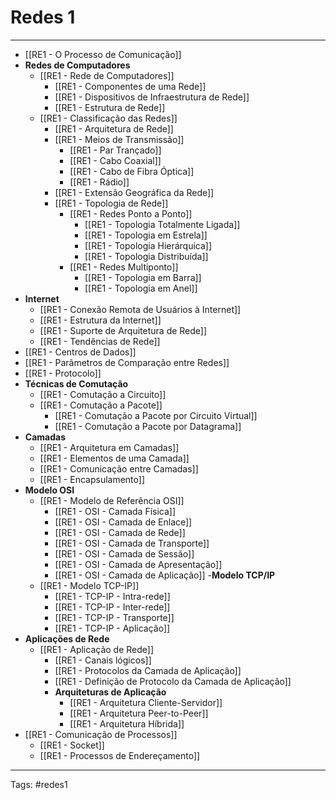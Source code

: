 # Redes 1
---

- [[RE1 - O Processo de Comunicação]]
- **Redes de Computadores**
	- [[RE1 - Rede de Computadores]]
		- [[RE1 - Componentes de uma Rede]]
		- [[RE1 - Dispositivos de Infraestrutura de Rede]]
		- [[RE1 - Estrutura de Rede]]
	- [[RE1 - Classificação das Redes]]
		- [[RE1 - Arquitetura de Rede]]
		- [[RE1  - Meios de Transmissão]]
			- [[RE1 - Par Trançado]]
			- [[RE1 - Cabo Coaxial]]
			- [[RE1 - Cabo de Fibra Óptica]]
			- [[RE1 - Rádio]]
		- [[RE1 - Extensão Geográfica da Rede]]
		- [[RE1 - Topologia de Rede]]
			- [[RE1 - Redes Ponto a Ponto]]
				- [[RE1 - Topologia Totalmente Ligada]]
				- [[RE1 - Topologia em Estrela]]
				- [[RE1 - Topologia Hierárquica]]
				- [[RE1 - Topologia Distribuída]]
			- [[RE1 - Redes Multiponto]]
				- [[RE1 - Topologia em Barra]]
				- [[RE1 - Topologia em Anel]]
- **Internet**
	- [[RE1 - Conexão Remota de Usuários à Internet]]
	- [[RE1 - Estrutura da Internet]]
	- [[RE1 - Suporte de Arquitetura de Rede]]
	- [[RE1 - Tendências de Rede]]
- [[RE1 - Centros de Dados]]
- [[RE1 - Parâmetros de Comparação entre Redes]]
- [[RE1 - Protocolo]]
- **Técnicas de Comutação**
	- [[RE1 - Comutação a Circuito]]
	- [[RE1 - Comutação a Pacote]]
		- [[RE1 - Comutação a Pacote por Circuito Virtual]]
		- [[RE1 - Comutação a Pacote por Datagrama]]
- **Camadas**
	- [[RE1 - Arquitetura em Camadas]]
	- [[RE1 - Elementos de uma Camada]]
	- [[RE1 - Comunicação entre Camadas]]
	- [[RE1 - Encapsulamento]]
- **Modelo OSI**
	- [[RE1 - Modelo de Referência OSI]]
		- [[RE1 - OSI - Camada Física]]
		- [[RE1 - OSI - Camada de Enlace]]
		- [[RE1 - OSI - Camada de Rede]]
		- [[RE1 - OSI - Camada de Transporte]]
		- [[RE1 - OSI - Camada de Sessão]]
		- [[RE1 - OSI - Camada de Apresentação]]
		- [[RE1 - OSI - Camada de Aplicação]]
-**Modelo TCP/IP**
	- [[RE1 - Modelo TCP-IP]]
		- [[RE1 - TCP-IP - Intra-rede]]
		- [[RE1 - TCP-IP - Inter-rede]]
		- [[RE1 - TCP-IP - Transporte]]
		- [[RE1 - TCP-IP - Aplicação]]
- **Aplicações de Rede**
	- [[RE1 - Aplicação de Rede]]
		- [[RE1 - Canais lógicos]]
		- [[RE1 - Protocolos da Camada de Aplicação]]
		- [[RE1 - Definição de Protocolo da Camada de Aplicação]]
		- **Arquiteturas de Aplicação**
			- [[RE1 - Arquitetura Cliente-Servidor]]
			- [[RE1 - Arquitetura Peer-to-Peer]]
			- [[RE1 - Arquitetura Híbrida]]
- [[RE1 - Comunicação de Processos]]
	- [[RE1 - Socket]]
	- [[RE1 - Processos de Endereçamento]]

---

Tags: #redes1